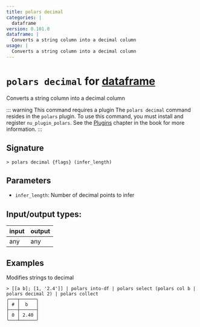 ```yaml
---
title: polars decimal
categories: |
  dataframe
version: 0.101.0
dataframe: |
  Converts a string column into a decimal column
usage: |
  Converts a string column into a decimal column
---
```

<!-- This file is automatically generated. Please edit the command in https://github.com/nushell/nushell instead. -->

# `polars decimal` for [dataframe](/commands/categories/dataframe.md)

<div class='command-title'>Converts a string column into a decimal column</div>

::: warning This command requires a plugin
The `polars decimal` command resides in the `polars` plugin.
To use this command, you must install and register `nu_plugin_polars`.
See the [Plugins](/book/plugins.html) chapter in the book for more information.
:::


## Signature

```> polars decimal {flags} (infer_length)```

## Parameters

 -  `infer_length`: Number of decimal points to infer


## Input/output types:

| input | output |
| ----- | ------ |
| any   | any    |

## Examples

Modifies strings to decimal
```nu
> [[a b]; [1, '2.4']] | polars into-df | polars select (polars col b | polars decimal 2) | polars collect
╭───┬──────╮
│ # │  b   │
├───┼──────┤
│ 0 │ 2.40 │
╰───┴──────╯

```
